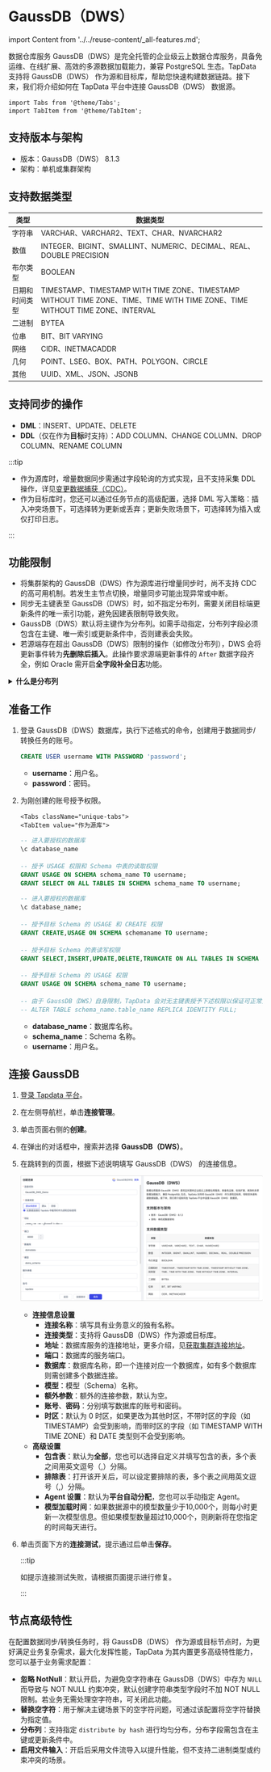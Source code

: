# GaussDB（DWS）
import Content from '../../reuse-content/_all-features.md';

<Content />

数据仓库服务 GaussDB（DWS）是完全托管的企业级云上数据仓库服务，具备免运维、在线扩展、高效的多源数据加载能力，兼容 PostgreSQL 生态。TapData 支持将 GaussDB（DWS） 作为源和目标库，帮助您快速构建数据链路。接下来，我们将介绍如何在 TapData 平台中连接 GaussDB（DWS） 数据源。

```mdx-code-block
import Tabs from '@theme/Tabs';
import TabItem from '@theme/TabItem';
```

## 支持版本与架构

* 版本：GaussDB（DWS） 8.1.3
* 架构：单机或集群架构

## 支持数据类型

| 类型           | 数据类型                                                     |
| -------------- | ------------------------------------------------------------ |
| 字符串         | VARCHAR、VARCHAR2、TEXT、CHAR、NVARCHAR2                     |
| 数值           | INTEGER、BIGINT、SMALLINT、NUMERIC、DECIMAL、REAL、DOUBLE PRECISION |
| 布尔类型       | BOOLEAN                                                      |
| 日期和时间类型 | TIMESTAMP、TIMESTAMP WITH TIME ZONE、TIMESTAMP WITHOUT TIME ZONE、TIME、TIME WITH TIME ZONE、TIME WITHOUT TIME ZONE、INTERVAL |
| 二进制         | BYTEA                                                        |
| 位串           | BIT、BIT VARYING                                             |
| 网络           | CIDR、INETMACADDR                                            |
| 几何           | POINT、LSEG、BOX、PATH、POLYGON、CIRCLE                      |
| 其他           | UUID、XML、JSON、JSONB                                       |

## 支持同步的操作

- **DML**：INSERT、UPDATE、DELETE
- **DDL**（仅在作为**目标**时支持）：ADD COLUMN、CHANGE COLUMN、DROP COLUMN、RENAME COLUMN

:::tip

- 作为源库时，增量数据同步需通过字段轮询的方式实现，且不支持采集 DDL 操作，详见[变更数据捕获（CDC）](../../introduction/change-data-capture-mechanism.md)。
- 作为目标库时，您还可以通过任务节点的高级配置，选择 DML 写入策略：插入冲突场景下，可选择转为更新或丢弃；更新失败场景下，可选择转为插入或仅打印日志。

:::

## 功能限制

* 将集群架构的 GaussDB（DWS）作为源库进行增量同步时，尚不支持 CDC 的高可用机制。若发生主节点切换，增量同步可能出现异常或中断。
* 同步无主键表至 GaussDB（DWS）时，如不指定分布列，需要关闭目标端更新条件的唯一索引功能，避免因建表限制导致失败。
* GaussDB（DWS）默认将主键作为分布列。如需手动指定，分布列字段必须包含在主键、唯一索引或更新条件中，否则建表会失败。
* 若源端存在超出 GaussDB（DWS）限制的操作（如修改分布列），DWS 会将更新事件转为**先删除后插入**。此操作要求源端更新事件的 `After` 数据字段齐全，例如 Oracle 需开启**全字段补全日志**功能。

<details>
<summary><b>什么是分布列</b></summary>

在 GaussDB（DWS） 中，分布列是指分布表中用于数据分布的列，它决定了数据在分布式存储中的分布方式并影响查询性能。更多介绍，见[分布列选择最佳实践](https://support.huaweicloud.com/performance-dws/dws_10_0042.html)。

</details>

## <span id="prerequisite">准备工作</span>

1. 登录 GaussDB（DWS）数据库，执行下述格式的命令，创建用于数据同步/转换任务的账号。

   ```sql
   CREATE USER username WITH PASSWORD 'password';
   ```

   * **username**：用户名。
   * **password**：密码。

2. 为刚创建的账号授予权限。

   ```mdx-code-block
   <Tabs className="unique-tabs">
   <TabItem value="作为源库">
   ```

   ```sql
   -- 进入要授权的数据库
   \c database_name
   
   -- 授予 USAGE 权限和 Schema 中表的读取权限
   GRANT USAGE ON SCHEMA schema_name TO username;
   GRANT SELECT ON ALL TABLES IN SCHEMA schema_name TO username;
   ```

   </TabItem>

   <TabItem value="作为目标库">

   ```sql
   -- 进入要授权的数据库
   \c database_name;
   
   -- 授予目标 Schema 的 USAGE 和 CREATE 权限
   GRANT CREATE,USAGE ON SCHEMA schemaname TO username;
   
   -- 授予目标 Schema 的表读写权限
   GRANT SELECT,INSERT,UPDATE,DELETE,TRUNCATE ON ALL TABLES IN SCHEMA schemaname TO username;
   
   -- 授予目标 Schema 的 USAGE 权限
   GRANT USAGE ON SCHEMA schema_name TO username;
   
   -- 由于 GaussDB（DWS）自身限制，TapData 会对无主键表授予下述权限以保证可正常更新/删除数据
   -- ALTER TABLE schema_name.table_name REPLICA IDENTITY FULL; 
   ```

   </TabItem>
   </Tabs>

   * **database_name**：数据库名称。
   * **schema_name**：Schema 名称。
   * **username**：用户名。

## 连接 GaussDB

1. [登录 Tapdata 平台](../../user-guide/log-in.md)。

2. 在左侧导航栏，单击**连接管理**。

3. 单击页面右侧的**创建**。

4. 在弹出的对话框中，搜索并选择 **GaussDB（DWS）**。

5. 在跳转到的页面，根据下述说明填写 GaussDB（DWS） 的连接信息。

   ![连接 GaussDB](../../images/connect_gaussdb.png)

    - **连接信息设置**
      - **连接名称**：填写具有业务意义的独有名称。
      - **连接类型**：支持将 GaussDB（DWS）作为源或目标库。
      - **地址**：数据库服务的连接地址，更多介绍，见[获取集群连接地址](https://support.huaweicloud.com/mgtg-dws/dws_01_0033.html)。
      - **端口**：数据库的服务端口。
      - **数据库**：数据库名称，即一个连接对应一个数据库，如有多个数据库则需创建多个数据连接。
      - **模型**：模型（Schema）名称。
      - **额外参数**：额外的连接参数，默认为空。
      - **账号**、**密码**：分别填写数据库的账号和密码。
      - **时区**：默认为 0 时区，如果更改为其他时区，不带时区的字段（如 TIMESTAMP）会受到影响，而带时区的字段（如 TIMESTAMP WITH TIME ZONE）和 DATE 类型则不会受到影响。
    - **高级设置**
      * **包含表**：默认为**全部**，您也可以选择自定义并填写包含的表，多个表之间用英文逗号（,）分隔。
      * **排除表**：打开该开关后，可以设定要排除的表，多个表之间用英文逗号（,）分隔。
      * **Agent 设置**：默认为**平台自动分配**，您也可以手动指定 Agent。
      * **模型加载时间**：如果数据源中的模型数量少于10,000个，则每小时更新一次模型信息。但如果模型数量超过10,000个，则刷新将在您指定的时间每天进行。

6. 单击页面下方的**连接测试**，提示通过后单击**保存**。

   :::tip

   如提示连接测试失败，请根据页面提示进行修复。

   :::



## 节点高级特性

在配置数据同步/转换任务时，将 GaussDB（DWS） 作为源或目标节点时，为更好满足业务复杂需求，最大化发挥性能，TapData 为其内置更多高级特性能力，您可以基于业务需求配置：

* **忽略 NotNull**：默认开启，为避免空字符串在 GaussDB（DWS）中存为 `NULL` 而导致与 NOT NULL 约束冲突，默认创建字符串类型字段时不加 NOT NULL 限制。若业务无需处理空字符串，可关闭此功能。
* **替换空字符**：用于解决主键场景下的空字符问题，可通过该配置将空字符替换为指定值。
* **分布列**：支持指定 `distribute by hash` 进行均匀分布，分布字段需包含在主键或更新条件中。
* **启用文件输入**：开启后采用文件流导入以提升性能，但不支持二进制类型或约束冲突的场景。
